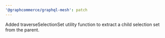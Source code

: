 ```yaml
---
'@graphcommerce/graphql-mesh': patch
---
```


Added traverseSelectionSet utility function to extract a child selection set from the parent.

